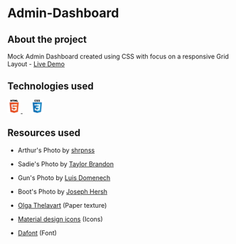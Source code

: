# Admin-Dashboard

## About the project
Mock Admin Dashboard created using CSS with focus on a responsive Grid Layout -
[Live Demo](https://hardroof.github.io/Admin-Dashboard/)


## Technologies used

<a href="https://www.w3.org/html/" target="_blank" rel="noreferrer"> <img src="https://raw.githubusercontent.com/devicons/devicon/master/icons/html5/html5-original-wordmark.svg" alt="html5" width="30" height="30"/> </a>  &emsp;   <a href="https://www.w3schools.com/css/" target="_blank" rel="noreferrer"> <img src="https://raw.githubusercontent.com/devicons/devicon/master/icons/css3/css3-original-wordmark.svg" alt="css3" width="30" height="30"/> </a>

## Resources used
-  Arthur's Photo by [shrpnss](https://unsplash.com/@shrpnss?utm_source=unsplash&utm_medium=referral&utm_content=creditCopyText)
-  Sadie's Photo by [Taylor Brandon](https://unsplash.com/@house_42?utm_source=unsplash&utm_medium=referral&utm_content=creditCopyText)
-  Gun's Photo by [Luis Domenech](https://unsplash.com/@luis__domenech?utm_source=unsplash&utm_medium=referral&utm_content=creditCopyText)
-  Boot's Photo by [Joseph Hersh](https://unsplash.com/@jhphotos04?utm_source=unsplash&utm_medium=referral&utm_content=creditCopyText)
- [Olga Thelavart](https://unsplash.com/@olga_o?utm_source=unsplash&utm_medium=referral&utm_content=creditCopyText) (Paper texture)

- [Material design icons](https://materialdesignicons.com/) (Icons)
- [Dafont](https://www.dafont.com/carnivalee-freakshow.font) (Font)

  

